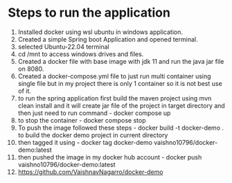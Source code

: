 # Steps to run the application

1. Installed docker using wsl ubuntu in windows application.
2. Created a simple Spring boot Application and opened terminal.
3. selected Ubuntu-22.04 terminal
4. cd /mnt to access windows drives and files.
5. Created a docker file with base image with jdk 11 and run the java jar file on 8080.
6. Created a docker-compose.yml file to just run multi container using single file but in my project there is only 1 container so it is not best use of it.
7. to run the spring application first build the maven project using mvn clean install and it will create jar file of the project in target directory and then just need to run command - docker compose up
8. to stop the container - docker compose stop
9. To push the image followed these steps - docker build -t docker-demo . to build the docker demo project in current directory
10. then tagged it using - docker tag docker-demo vaishno10796/docker-demo:latest
11. then pushed the image in my docker hub account - docker push vaishno10796/docker-demo:latest
12. https://github.com/VaishnavNagarro/docker-demo